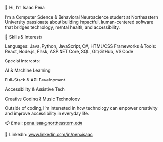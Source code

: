 👋 Hi, I’m Isaac Peña

I’m a Computer Science & Behavioral Neuroscience student at Northeastern University passionate about building impactful, human-centered software that bridges technology, mental health, and accessibility.

🚀 Skills & Interests

Languages: Java, Python, JavaScript, C#, HTML/CSS
Frameworks & Tools: React, Node.js, Flask, ASP.NET Core, SQL, Git/GitHub, VS Code

Special Interests:

AI & Machine Learning

Full-Stack & API Development

Accessibility & Assistive Tech

Creative Coding & Music Technology

Outside of coding, I’m interested in how technology can empower creativity and improve accessibility in everyday life.

📫 Email: pena.isaa@northeastern.edu

🔗 LinkedIn: www.linkedin.com/in/penaisaac  
